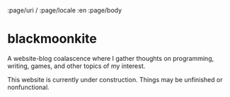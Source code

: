 :page/uri /
:page/locale :en
:page/body

# blackmoonkite

A website-blog coalascence where I gather thoughts on programming, writing, games, and other topics of my interest.

This website is currently under construction. Things may be unfinished or nonfunctional.
